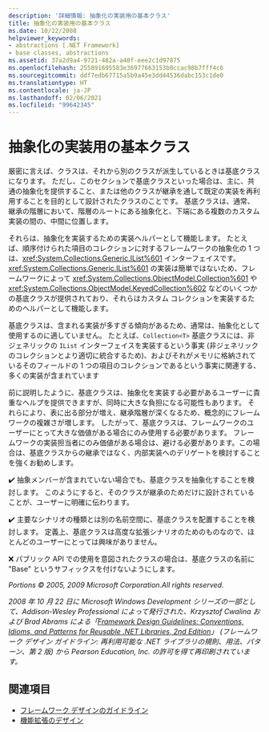 ```yaml
---
description: '詳細情報: 抽象化の実装用の基本クラス'
title: 抽象化の実装用の基本クラス
ms.date: 10/22/2008
helpviewer_keywords:
- abstractions [.NET Framework]
- base classes, abstractions
ms.assetid: 37a2d9a4-9721-482a-a40f-eee2c1d97875
ms.openlocfilehash: 255891695583e36977663153b0ccac98b7fff4c6
ms.sourcegitcommit: ddf7edb67715a5b9a45e3dd44536dabc153c1de0
ms.translationtype: HT
ms.contentlocale: ja-JP
ms.lasthandoff: 02/06/2021
ms.locfileid: "99642345"
---
```

# <a name="base-classes-for-implementing-abstractions"></a>抽象化の実装用の基本クラス

厳密に言えば、クラスは、それから別のクラスが派生しているときは基底クラスになります。 ただし、このセクションで基底クラスといった場合は、主に、共通の抽象化を提供すること、または他のクラスが継承を通して既定の実装を再利用することを目的として設計されたクラスのことです。 基底クラスは、通常、継承の階層において、階層のルートにある抽象化と、下端にある複数のカスタム実装の間の、中間に位置します。

 それらは、抽象化を実装するための実装ヘルパーとして機能します。 たとえば、順序付けられた項目のコレクションに対するフレームワークの抽象化の 1 つは、<xref:System.Collections.Generic.IList%601> インターフェイスです。 <xref:System.Collections.Generic.IList%601> の実装は簡単ではないため、フレームワークによって <xref:System.Collections.ObjectModel.Collection%601> や <xref:System.Collections.ObjectModel.KeyedCollection%602> などのいくつかの基底クラスが提供されており、それらはカスタム コレクションを実装するためのヘルパーとして機能します。

 基底クラスは、含まれる実装が多すぎる傾向があるため、通常は、抽象化として使用するのに適していません。 たとえば、`Collection<T>` 基底クラスには、非ジェネリックの `IList` インターフェイスを実装するという事実 (非ジェネリックのコレクションとより適切に統合するため)、およびそれがメモリに格納されているそのフィールドの 1 つの項目のコレクションであるという事実に関連する、多くの実装が含まれています

 前に説明したように、基底クラスは、抽象化を実装する必要があるユーザーに貴重なヘルプを提供できますが、同時に大きな負担になる可能性もあります。 それらにより、表に出る部分が増え、継承階層が深くなるため、概念的にフレームワークの複雑さが増します。 したがって、基底クラスは、フレームワークのユーザーにとって大きな価値がある場合にのみ使用する必要があります。 フレームワークの実装担当者にのみ価値がある場合は、避ける必要があります。この場合は、基底クラスからの継承ではなく、内部実装へのデリゲートを検討することを強くお勧めします。

 ✔️ 抽象メンバーが含まれていない場合でも、基底クラスを抽象化することを検討します。 このようにすると、そのクラスが継承のためだけに設計されていることが、ユーザーに明確に伝わります。

 ✔️ 主要なシナリオの種類とは別の名前空間に、基底クラスを配置することを検討します。 定義上、基底クラスは高度な拡張シナリオのためのものなので、ほとんどのユーザーにとっては興味がありません。

 ❌ パブリック API での使用を意図されたクラスの場合は、基底クラスの名前に "Base" というサフィックスを付けないようにします。

 *Portions © 2005, 2009 Microsoft Corporation.All rights reserved.*

 *2008 年 10 月 22 日に Microsoft Windows Development シリーズの一部として、Addison-Wesley Professional によって発行された、Krzysztof Cwalina および Brad Abrams による「[Framework Design Guidelines: Conventions, Idioms, and Patterns for Reusable .NET Libraries, 2nd Edition](https://www.informit.com/store/framework-design-guidelines-conventions-idioms-and-9780321545619)」 (フレームワーク デザイン ガイドライン: 再利用可能な .NET ライブラリの規則、用法、パターン、第 2 版) から Pearson Education, Inc. の許可を得て再印刷されています。*

## <a name="see-also"></a>関連項目

- [フレームワーク デザインのガイドライン](index.md)
- [機能拡張のデザイン](designing-for-extensibility.md)
